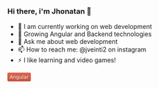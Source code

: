 ### Hi there, i'm Jhonatan 👋

- 🔭 I am currently working on web development
- 🌱 Growing Angular and Backend technologies
- 💬 Ask me about web development
- 📫 How to reach me: @jveinti2 on instagram
- ⚡ I like learning and video games!

<svg xmlns="http://www.w3.org/2000/svg" xmlns:xlink="http://www.w3.org/1999/xlink" width="53" height="20" role="img" aria-label="Angular"><title>Angular</title><linearGradient id="s" x2="0" y2="100%"><stop offset="0" stop-color="#bbb" stop-opacity=".1"/><stop offset="1" stop-opacity=".1"/></linearGradient><clipPath id="r"><rect width="53" height="20" rx="3" fill="#fff"/></clipPath><g clip-path="url(#r)"><rect width="0" height="20" fill="#e05d44"/><rect x="0" width="53" height="20" fill="#e05d44"/><rect width="53" height="20" fill="url(#s)"/></g><g fill="#fff" text-anchor="middle" font-family="Verdana,Geneva,DejaVu Sans,sans-serif" text-rendering="geometricPrecision" font-size="110"><text aria-hidden="true" x="265" y="150" fill="#010101" fill-opacity=".3" transform="scale(.1)" textLength="430">Angular</text><text x="265" y="140" transform="scale(.1)" fill="#fff" textLength="430">Angular</text></g></svg>
